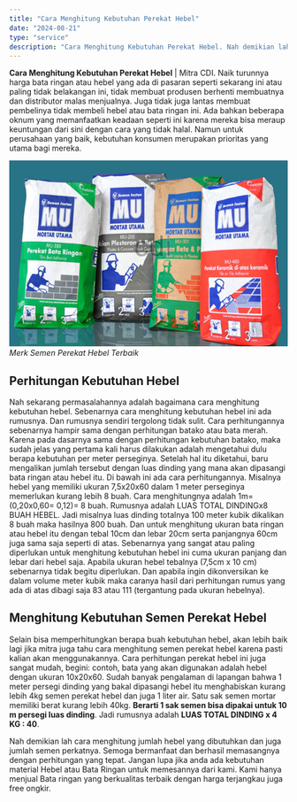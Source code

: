 ```yaml
---
title: "Cara Menghitung Kebutuhan Perekat Hebel"
date: "2024-08-21"
type: "service"
description: "Cara Menghitung Kebutuhan Perekat Hebel. Nah demikian lah cara menghitung jumlah hebel yang dibutuhkan dan juga jumlah semen perkatnya. Semoga bermanfaat dan..."
---
```


**Cara Menghitung Kebutuhan Perekat Hebel** | Mitra CDI. Naik turunnya harga bata ringan atau hebel yang ada di pasaran seperti sekarang ini atau paling tidak belakangan ini, tidak membuat produsen berhenti membuatnya dan distributor malas menjualnya. Juga tidak juga lantas membuat pembelinya tidak membeli hebel atau bata ringan ini. Ada bahkan beberapa oknum yang memanfaatkan keadaan seperti ini karena mereka bisa meraup keuntungan dari sini dengan cara yang tidak halal. Namun untuk perusahaan yang baik, kebutuhan konsumen merupakan prioritas yang utama bagi mereka.

![Merk Semen Perekat Hebel Terbaik](/images/blog/semen-perkat-hebel.jpg)
*Merk Semen Perekat Hebel Terbaik*

 ## Perhitungan Kebutuhan Hebel
    
Nah sekarang permasalahannya adalah bagaimana cara menghitung kebutuhan hebel. Sebenarnya cara menghitung kebutuhan hebel ini ada rumusnya. Dan rumusnya sendiri tergolong tidak sulit. Cara perhitungannya sebenarnya hampir sama dengan perhitungan batako atau bata merah. Karena pada dasarnya sama dengan perhitungan kebutuhan batako, maka sudah jelas yang pertama kali harus dilakukan adalah mengetahui dulu berapa kebutuhan per meter perseginya. Setelah hal itu diketahui, baru mengalikan jumlah tersebut dengan luas dinding yang mana akan dipasangi bata ringan atau hebel itu.
Di bawah ini ada cara perhitungannya. Misalnya hebel yang memiliki ukuran 7,5x20x60 dalam 1 meter perseginya memerlukan kurang lebih 8 buah. Cara menghitungnya adalah 1m= (0,20x0,60= 0,12)= 8 buah. Rumusnya adalah LUAS TOTAL DINDINGx8 BUAH HEBEL. Jadi misalnya luas dinding totalnya 100 meter kubik dikalikan 8 buah maka hasilnya 800 buah.
Dan untuk menghitung ukuran bata ringan atau hebel itu dengan tebal 10cm dan lebar 20cm serta panjangnya 60cm juga sama saja seperti di atas. Sebenarnya yang sangat atau paling diperlukan untuk menghitung kebutuhan hebel ini cuma ukuran panjang dan lebar dari hebel saja. Apabila ukuran hebel tebalnya (7,5cm x 10 cm) sebenarnya tidak begitu diperlukan. Dan apabila ingin dikonversikan ke dalam volume meter kubik maka caranya hasil dari perhitungan rumus yang ada di atas dibagi saja 83 atau 111 (tergantung pada ukuran hebelnya).

 ## Menghitung Kebutuhan Semen Perekat Hebel
    
Selain bisa memperhitungkan berapa buah kebutuhan hebel, akan lebih baik lagi jika mitra juga tahu cara menghitung semen perekat hebel karena pasti kalian akan menggunakannya. Cara perhitungan perekat hebel ini juga sangat mudah, begini: contoh, bata yang akan digunakan adalah hebel dengan ukuran 10x20x60\. Sudah banyak pengalaman di lapangan bahwa 1 meter persegi dinding yang bakal dipasangi hebel itu menghabiskan kurang lebih 4kg semen perekat hebel dan juga 1 liter air. Satu sak semen mortar memiliki berat kurang lebih 40kg. **Berarti 1 sak semen bisa dipakai untuk 10 m persegi luas dinding**. Jadi rumusnya adalah **LUAS TOTAL DINDING x 4 KG : 40**.
> 
Nah demikian lah cara menghitung jumlah hebel yang dibutuhkan dan juga jumlah semen perkatnya. Semoga bermanfaat dan berhasil memasangnya dengan perhitungan yang tepat. Jangan lupa jika anda ada kebutuhan material Hebel atau Bata Ringan untuk memesannya dari kami. Kami hanya menjual Bata ringan yang berkualitas terbaik dengan harga terjangkau juga free ongkir.
